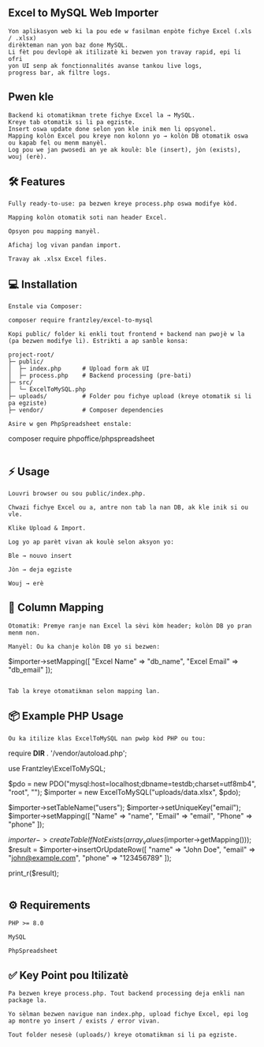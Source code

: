 ## Excel to MySQL Web Importer
```
Yon aplikasyon web ki la pou ede w fasilman enpòte fichye Excel (.xls / .xlsx)
dirèkteman nan yon baz done MySQL.
Li fèt pou devlopè ak itilizatè ki bezwen yon travay rapid, epi li ofri
yon UI senp ak fonctionnalités avanse tankou live logs,
progress bar, ak filtre logs.
```
## Pwen kle
```
Backend ki otomatikman trete fichye Excel la → MySQL.
Kreye tab otomatik si li pa egziste.
Insert oswa update done selon yon kle inik men li opsyonel.
Mapping kolòn Excel pou kreye non kolonn yo → kolòn DB otomatik oswa ou kapab fel ou menm manyèl.
Log pou we jan pwosedi an ye ak koulè: ble (insert), jòn (exists), wouj (erè).
```
## 🛠 Features
```
Fully ready-to-use: pa bezwen kreye process.php oswa modifye kòd.

Mapping kolòn otomatik soti nan header Excel.

Opsyon pou mapping manyèl.

Afichaj log vivan pandan import.

Travay ak .xlsx Excel files.
```
## 💻 Installation
```
Enstale via Composer:

composer require frantzley/excel-to-mysql

Kopi public/ folder ki enkli tout frontend + backend nan pwojè w la (pa bezwen modifye li). Estrikti a ap sanble konsa:

project-root/
├─ public/
│  ├─ index.php      # Upload form ak UI
│  ├─ process.php    # Backend processing (pre-bati)
├─ src/
│  └─ ExcelToMySQL.php
├─ uploads/          # Folder pou fichye upload (kreye otomatik si li pa egziste)
├─ vendor/           # Composer dependencies

Asire w gen PhpSpreadsheet enstale:
```
composer require phpoffice/phpspreadsheet
```
```
## ⚡ Usage
```
Louvri browser ou sou public/index.php.

Chwazi fichye Excel ou a, antre non tab la nan DB, ak kle inik si ou vle.

Klike Upload & Import.

Log yo ap parèt vivan ak koulè selon aksyon yo:

Ble → nouvo insert

Jòn → deja egziste

Wouj → erè
```
## 🔧 Column Mapping
```
Otomatik: Premye ranje nan Excel la sèvi kòm header; kolòn DB yo pran menm non.

Manyèl: Ou ka chanje kolòn DB yo si bezwen:
```
$importer->setMapping([
    "Excel Name"  => "db_name",
    "Excel Email" => "db_email"
]);
```

Tab la kreye otomatikman selon mapping lan.
```
## 📦 Example PHP Usage
```
Ou ka itilize klas ExcelToMySQL nan pwòp kòd PHP ou tou:
```
require __DIR__ . '/vendor/autoload.php';

use Frantzley\ExcelToMySQL;

$pdo = new PDO("mysql:host=localhost;dbname=testdb;charset=utf8mb4", "root", "");
$importer = new ExcelToMySQL("uploads/data.xlsx", $pdo);

$importer->setTableName("users");
$importer->setUniqueKey("email");
$importer->setMapping([
    "Name"  => "name",
    "Email" => "email",
    "Phone" => "phone"
]);

$importer->createTableIfNotExists(array_values($importer->getMapping()));
$result = $importer->insertOrUpdateRow([
    "name"  => "John Doe",
    "email" => "john@example.com",
    "phone" => "123456789"
]);

print_r($result);
```
```
## ⚙ Requirements
```
PHP >= 8.0

MySQL

PhpSpreadsheet
```
## ✅ Key Point pou Itilizatè
```
Pa bezwen kreye process.php. Tout backend processing deja enkli nan package la.

Yo sèlman bezwen navigue nan index.php, upload fichye Excel, epi log ap montre yo insert / exists / error vivan.

Tout folder nesesè (uploads/) kreye otomatikman si li pa egziste.
